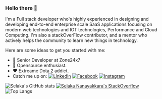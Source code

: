 ### Hello there 👋

I'm a Full stack developer who's highly experienced in designing and developing end-to-end enterprise scale SaaS applications focusing on modern web technologies and IOT technologies, Performance and Cloud Computing. I'm also a stackOverFlow contributor, and a mentor who actively helps the community to learn new things in technology.

Here are some ideas to get you started with me:
- 🔭 Senior Developer at Zone24x7
- 🌱 Opensource enthusiast.
- ❤  Extreame Dota 2 addict. 
- Catch me up on: 
<a href="https://www.linkedin.com/in/selaka-nanayakkara-7b0a4a56/" target="_blank"><img src="https://img.shields.io/badge/LinkedIn-%230077B5.svg?&style=flat-square&logo=linkedin&logoColor=white" alt="LinkedIn"></a>
<a href="https://www.facebook.com/profile.php?id=100002950452810" target="_blank"><img src="https://img.shields.io/badge/Facebook-%231877F2.svg?&style=flat-square&logo=facebook&logoColor=white" alt="Facebook"></a>
<a href="https://www.instagram.com/selaa.online/" target="_blank"><img src="https://img.shields.io/badge/Instagram-%23E4405F.svg?&style=flat-square&logo=instagram&logoColor=white" alt="Instagram"></a>


![Selaka's GitHub stats](https://github-readme-stats.vercel.app/api?username=SelakaKithmal&show_icons=true&theme=radical)
[![Selaka Nanayakkara's StackOverflow](https://github-readme-stackoverflow.vercel.app/?userID=4672460&theme=dark)](https://stackoverflow.com/users/4672460/selaka-nanayakkara)<br>
![Top Langs](https://github-readme-stats.vercel.app/api/top-langs/?username=SelakaKithmal&theme=radical)

